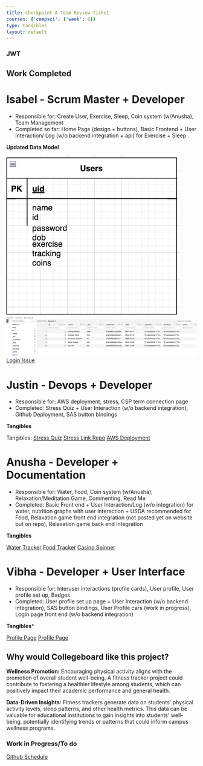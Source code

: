 ```yaml
---
title: Checkpoint A Team Review Ticket
courses: {'compsci': {'week': 6}}
type: tangibles
layout: default
---
```

### JWT

## Work Completed
# Isabel - Scrum Master + Developer
- Responsible for: Create User, Exercise, Sleep, Coin system (w/Anusha), Team Management 
- Completed so far: Home Page (design + buttons), Basic Frontend + User Interaction/ Log (w/o backend integration + api) for Exercise + Sleep

**Updated Data Model**

![New Data Model](images/newdatamodel.png)
![SQL VIEW Model](images/renamed.png)
[Login Issue](https://github.com/jplip/frontTri2/issues/1#issue-2000663269)

# Justin - Devops + Developer
- Responsible for: AWS deployment, stress, CSP term connection page
- Completed: Stress Quiz + User Interaction (w/o backend integration), Github Deployment, SAS button bindings

**Tangibles**

Tangibles: 
[Stress Quiz](https://github.com/jplip/frontTri2/issues/20)
[Stress Link Repo](https://jplip.github.io/frontTri2/stress/)
[AWS Deployment](https://github.com/jplip/frontTri2/issues/19)


# Anusha - Developer + Documentation
- Responsible for: Water, Food, Coin system (w/Anusha), Relaxation/Meditation Game, Commenting, Read Me
- Completed: Basic Front end + User Interaction/Log (w/o integration) for water, nutrition graphs with user interaction + USDA recommended for Food, Relaxation game front end integration (not posted yet on website but on repo), Relaxation game back end integration

**Tangibles**

[Water Tracker](https://jplip.github.io/frontTri2/water/)
[Food Tracker](https://jplip.github.io/frontTri2/food/)
[Casino Spinner](https://jplip.github.io/frontTri2/spinner/)


# Vibha - Developer + User Interface
- Responsible for: Interuser interactions (profile cards), User profile, User profile set up, Badges
- Completed: User profile set up page + User Interaction (w/o backend integration), SAS button bindings, User Profile cars (work in progress), Login page front end (w/o backend integration)

**Tangibles***

[Profile Page](https://github.com/jplip/frontTri2/issues/15)
[Profile Page](https://jplip.github.io/frontTri2/profile_set_up/)


## Why would Collegeboard like this project?

**Wellness Promotion:**
Encouraging physical activity aligns with the promotion of overall student well-being. A fitness tracker project could contribute to fostering a healthier lifestyle among students, which can positively impact their academic performance and general health.

**Data-Driven Insights:**
Fitness trackers generate data on students' physical activity levels, sleep patterns, and other health metrics. This data can be valuable for educational institutions to gain insights into students' well-being, potentially identifying trends or patterns that could inform campus wellness programs.

### Work in Progress/To do
[Github Schedule](https://github.com/users/iKAN2025/projects/2/views/1)

